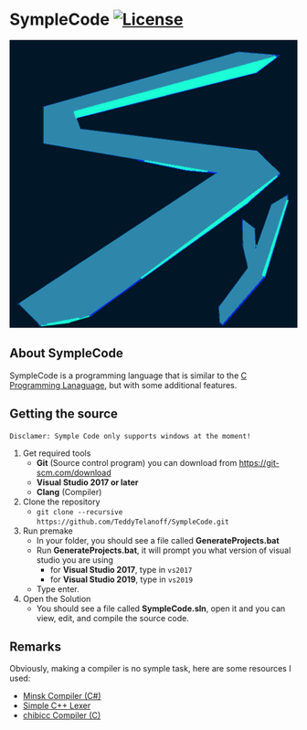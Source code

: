 # SympleCode [![License](https://img.shields.io/github/license/TeddyTelanoff/SympleCode.svg)](LICENSE)

![Symple](/res/Symple.png?raw=true "Symple")

## About SympleCode

SympleCode is a programming language that is similar to the [C Programming Lanaguage](https://en.wikipedia.org/wiki/C_(programming_language)), but with some additional features.

## Getting the source

```
Disclamer: Symple Code only supports windows at the moment!
```

1) Get required tools
    - **Git** (Source control program) you can download from https://git-scm.com/download
    - **Visual Studio 2017 or later**
   - **Clang** (Compiler)
2) Clone the repository
   - `git clone --recursive https://github.com/TeddyTelanoff/SympleCode.git`
3) Run premake
    - In your folder, you should see a file called **GenerateProjects.bat**
    - Run **GenerateProjects.bat**, it will prompt you what version of visual studio you are using
      - for **Visual Studio 2017**, type in `vs2017`
      - for **Visual Studio 2019**, type in `vs2019`
    - Type enter.
4) Open the Solution
    - You should see a file called **SympleCode.sln**, open it and you can view, edit, and compile the source code.
  
## Remarks
  
Obviously, making a compiler is no symple task, here are some resources I used:
  - [Minsk Compiler (C#)](https://github.com/terrajobst/minsk)
  - [Simple C++ Lexer](https://gist.github.com/arrieta/1a309138689e09375b90b3b1aa768e20)
  - [chibicc Compiler (C)](https://github.com/rui314/chibicc)
